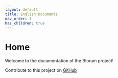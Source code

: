 ```yaml
---
layout: default
title: English Documents
nav_order: 1
has_children: true
---
```

# Home

Welcome to the documentation of the Blorum project!

Contribute to this project on [GitHub](https://github.com/Blorum/blorum-docs)